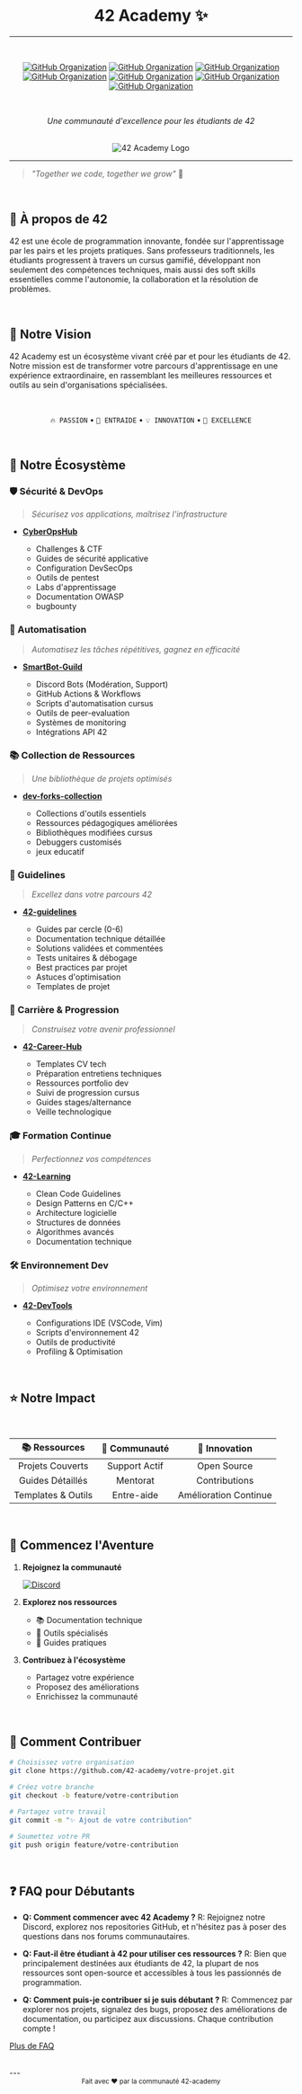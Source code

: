<div align="center">

# 42 Academy ✨
---
<br>

[![GitHub Organization](https://img.shields.io/badge/GitHub-CyberOpsHub-181717?logo=github)](https://github.com/CyberOpsHub)
[![GitHub Organization](https://img.shields.io/badge/GitHub-SmartBot_Guild-181717?logo=github)](https://github.com/SmartBot-Guild)
[![GitHub Organization](https://img.shields.io/badge/GitHub-dev_forks_collection-181717?logo=github)](https://github.com/dev-forks-collection)
[![GitHub Organization](https://img.shields.io/badge/GitHub-42_Projects-181717?logo=github)](https://github.com/404)
[![GitHub Organization](https://img.shields.io/badge/GitHub-42_Career_Hub-181717?logo=github)](https://github.com/42-Career-Hub)
[![GitHub Organization](https://img.shields.io/badge/GitHub-42_Learning-181717?logo=github)](https://github.com/42-Learning)
[![GitHub Organization](https://img.shields.io/badge/GitHub-42_DevTools-181717?logo=github)](https://github.com/42-DevTools)

<br>

*Une communauté d'excellence pour les étudiants de 42*
</div>

<br>
<div align="center">
<img src="https://github.com/42-academy/images/blob/c72b2be0938b3b5d6673ba93ea5f60f0caedb010/42_academy_logo.png" alt="42 Academy Logo">
</div>


---

> *"Together we code, together we grow"* 🌱
<br>

## 📘 À propos de 42

42 est une école de programmation innovante, fondée sur l'apprentissage par les pairs et les projets pratiques. Sans professeurs traditionnels, les étudiants progressent à travers un cursus gamifié, développant non seulement des compétences techniques, mais aussi des soft skills essentielles comme l'autonomie, la collaboration et la résolution de problèmes.

<br>

## 🎯 Notre Vision
42 Academy est un écosystème vivant créé par et pour les étudiants de 42. Notre mission est de transformer votre parcours d'apprentissage en une expérience extraordinaire, en rassemblant les meilleures ressources et outils au sein d'organisations spécialisées.

<br>
<div align="center">

`🔥 PASSION` • `🤝 ENTRAIDE` • `💡 INNOVATION` • `🌟 EXCELLENCE`

</div>
<br>

## 🚀 Notre Écosystème

### 🛡️ Sécurité & DevOps
> *Sécurisez vos applications, maîtrisez l'infrastructure*
- [**CyberOpsHub**](https://github.com/CyberOpsHub)
  
  - Challenges & CTF
  - Guides de sécurité applicative
  - Configuration DevSecOps
  - Outils de pentest
  - Labs d'apprentissage
  - Documentation OWASP
  - bugbounty
    
### 🤖 Automatisation
> *Automatisez les tâches répétitives, gagnez en efficacité*
- [**SmartBot-Guild**](https://github.com/SmartBot-Guild)
  
  - Discord Bots (Modération, Support)
  - GitHub Actions & Workflows
  - Scripts d'automatisation cursus
  - Outils de peer-evaluation
  - Systèmes de monitoring
  - Intégrations API 42

### 📚 Collection de Ressources
> *Une bibliothèque de projets optimisés*
- [**dev-forks-collection**](https://github.com/dev-forks-collection)
  
  - Collections d'outils essentiels
  - Ressources pédagogiques améliorées
  - Bibliothèques modifiées cursus
  - Debuggers customisés
  - jeux educatif
    
### 📘 Guidelines
> *Excellez dans votre parcours 42*
- [**42-guidelines**](https://github.com/404)
  
  - Guides par cercle (0-6)
  - Documentation technique détaillée
  - Solutions validées et commentées
  - Tests unitaires & débogage
  - Best practices par projet
  - Astuces d'optimisation
  - Templates de projet

### 💼 Carrière & Progression
> *Construisez votre avenir professionnel*
- [**42-Career-Hub**](https://github.com/42-Career-Hub)
  
  - Templates CV tech
  - Préparation entretiens techniques
  - Ressources portfolio dev
  - Suivi de progression cursus
  - Guides stages/alternance
  - Veille technologique

### 🎓 Formation Continue
> *Perfectionnez vos compétences*
- [**42-Learning**](https://github.com/42-Learning)
  
  - Clean Code Guidelines
  - Design Patterns en C/C++
  - Architecture logicielle
  - Structures de données
  - Algorithmes avancés
  - Documentation technique

### 🛠️ Environnement Dev
> *Optimisez votre environnement*
- [**42-DevTools**](https://github.com/42-DevTools)
  
  - Configurations IDE (VSCode, Vim)
  - Scripts d'environnement 42
  - Outils de productivité
  - Profiling & Optimisation

<br>

## ⭐ Notre Impact

<br>
<div align="center">

| 📚 **Ressources** | 🤝 **Communauté** | 🎯 **Innovation** |
|:----------------:|:-----------------:|:---------------:|
| Projets Couverts | Support Actif | Open Source |
| Guides Détaillés | Mentorat | Contributions |
| Templates & Outils | Entre-aide | Amélioration Continue |

</div>

<br>

## 🌟 Commencez l'Aventure

1. **Rejoignez la communauté**

      [![Discord](https://img.shields.io/badge/Discord-Vers_le_Cursus_et_l'au_delà-5865F2?logo=discord&logoColor=white)](https://discord.gg/5Ezmt87Suv)

2. **Explorez nos ressources**
   - 📚 Documentation technique
   - 🔧 Outils spécialisés
   - 📖 Guides pratiques

3. **Contribuez à l'écosystème**
   - Partagez votre expérience
   - Proposez des améliorations
   - Enrichissez la communauté

<br>

## 🤝 Comment Contribuer

```bash
# Choisissez votre organisation
git clone https://github.com/42-academy/votre-projet.git

# Créez votre branche
git checkout -b feature/votre-contribution

# Partagez votre travail
git commit -m "✨ Ajout de votre contribution"

# Soumettez votre PR
git push origin feature/votre-contribution
```
<br>

## ❓ FAQ pour Débutants

- **Q: Comment commencer avec 42 Academy ?**
  R: Rejoignez notre Discord, explorez nos repositories GitHub, et n'hésitez pas à poser des questions dans nos forums communautaires.

- **Q: Faut-il être étudiant à 42 pour utiliser ces ressources ?**
  R: Bien que principalement destinées aux étudiants de 42, la plupart de nos ressources sont open-source et accessibles à tous les passionnés de programmation.

- **Q: Comment puis-je contribuer si je suis débutant ?**
  R: Commencez par explorer nos projets, signalez des bugs, proposez des améliorations de documentation, ou participez aux discussions. Chaque contribution compte !

[Plus de FAQ](https://github.com/42-academy/faq)

<br>
---
<div align="center">
<sub>Fait avec ❤️ par la communauté 42-academy</sub>
</div>
